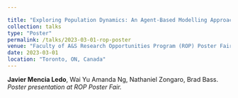 ```yaml
---

title: "Exploring Population Dynamics: An Agent-Based Modelling Approach"
collection: talks
type: "Poster"
permalink: /talks/2023-03-01-rop-poster
venue: "Faculty of A&S Research Opportunities Program (ROP) Poster Fair"
date: 2023-03-01
location: "Toronto, ON, Canada"
---
```


**Javier Mencia Ledo**, Wai Yu Amanda Ng, Nathaniel Zongaro, Brad Bass.  
*Poster presentation at ROP Poster Fair.*  
